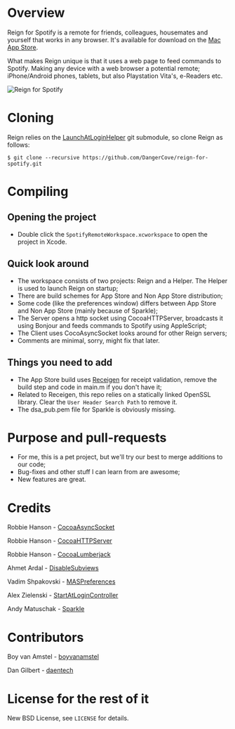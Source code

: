 # Overview

Reign for Spotify is a remote for friends, colleagues, housemates and yourself that works in any browser.
It's available for download on the [Mac App Store](https://itunes.apple.com/en/app/reign-for-spotify/id553794498?mt=12).

What makes Reign unique is that it uses a web page to feed commands to Spotify. Making any device with a web browser a potential remote; iPhone/Android phones, tablets, but also Playstation Vita's, e-Readers etc.

![Reign for Spotify](https://fbcdn-sphotos-e-a.akamaihd.net/hphotos-ak-prn1/66291_454088921295852_55691272_n.jpg)

# Cloning

Reign relies on the [LaunchAtLoginHelper](https://github.com/kgn/LaunchAtLoginHelper) git submodule, so clone Reign as follows:

    $ git clone --recursive https://github.com/DangerCove/reign-for-spotify.git

# Compiling

## Opening the project

* Double click the `SpotifyRemoteWorkspace.xcworkspace` to open the project in Xcode.

## Quick look around

* The workspace consists of two projects: Reign and a Helper. The Helper is used to launch Reign on startup;
* There are build schemes for App Store and Non App Store distribution;
* Some code (like the preferences window) differs between App Store and Non App Store (mainly because of Sparkle);
* The Server opens a http socket using CocoaHTTPServer, broadcasts it using Bonjour and feeds commands to Spotify using AppleScript;
* The Client uses CocoAsyncSocket looks around for other Reign servers;
* Comments are minimal, sorry, might fix that later.

## Things you need to add

* The App Store build uses [Receigen](http://receigen.etiemble.com/) for receipt validation, remove the build step and code in main.m if you don't have it;
* Related to Receigen, this repo relies on a statically linked OpenSSL library. Clear the `User Header Search Path` to remove it.
* The dsa_pub.pem file for Sparkle is obviously missing.

# Purpose and pull-requests

* For me, this is a pet project, but we'll try our best to merge additions to our code;
* Bug-fixes and other stuff I can learn from are awesome;
* New features are great.

# Credits

Robbie Hanson - [CocoaAsyncSocket](https://github.com/robbiehanson/CocoaAsyncSocket)

Robbie Hanson - [CocoaHTTPServer](https://github.com/robbiehanson/CocoaHTTPServer)

Robbie Hanson - [CocoaLumberjack](https://github.com/robbiehanson/CocoaLumberjack)

Ahmet Ardal - [DisableSubviews](https://github.com/ardalahmet/DisableSubviews)

Vadim Shpakovski - [MASPreferences](https://github.com/shpakovski/MASPreferences)

Alex Zielenski - [StartAtLoginController](https://github.com/alexzielenski/StartAtLoginController)

Andy Matuschak - [Sparkle](http://sparkle.andymatuschak.org/)

# Contributors

Boy van Amstel - [boyvanamstel](https://github.com/boyvanamstel)

Dan Gilbert - [daentech](https://github.com/daentech)

# License for the rest of it

New BSD License, see `LICENSE` for details.
